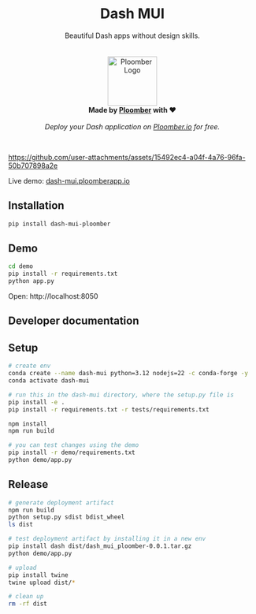 <p align="center">
    <h1 align="center"><b>Dash MUI</b></h1>
	<p align="center">
		Beautiful Dash apps without design skills.
    <br />
    <br />
    <br />
    <img width="100" height="100" src="https://avatars.githubusercontent.com/u/60114551?s=200&v=4" alt="Ploomber Logo">
    <br />
    <b>  Made by <a href="https://ploomber.io/?utm_source=dash-mui&utm_medium=github">Ploomber</a> with ❤️</b>
    <br />
    <br />
    <i>Deploy your Dash application on <a href="https://platform.ploomber.io/register/?utm_source=dash-mui&utm_medium=github">Ploomber.io</a> for free.</i>
    <br />
  </p>
</p>
<br/>



https://github.com/user-attachments/assets/15492ec4-a04f-4a76-96fa-50b707898a2e


Live demo: [dash-mui.ploomberapp.io](https://dash-mui.ploomberapp.io/)

## Installation

```sh
pip install dash-mui-ploomber
```

## Demo

```sh
cd demo
pip install -r requirements.txt
python app.py
```

Open: http://localhost:8050


## Developer documentation

## Setup

```sh
# create env
conda create --name dash-mui python=3.12 nodejs=22 -c conda-forge -y
conda activate dash-mui

# run this in the dash-mui directory, where the setup.py file is
pip install -e .
pip install -r requirements.txt -r tests/requirements.txt

npm install
npm run build

# you can test changes using the demo
pip install -r demo/requirements.txt
python demo/app.py
```

## Release

```sh
# generate deployment artifact
npm run build
python setup.py sdist bdist_wheel
ls dist

# test deployment artifact by installing it in a new env
pip install dash dist/dash_mui_ploomber-0.0.1.tar.gz
python demo/app.py

# upload
pip install twine
twine upload dist/*

# clean up
rm -rf dist
```
